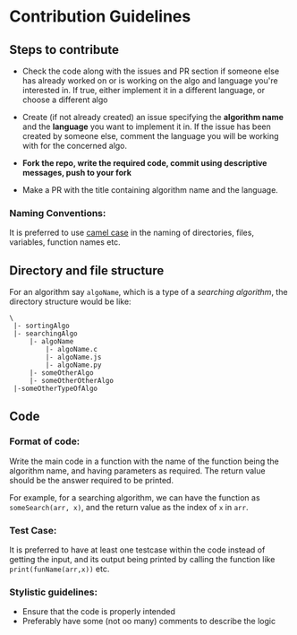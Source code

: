 # Contribution Guidelines

## Steps to contribute

- Check the code along with the issues and PR section if someone else has already worked on or is working on the algo and language you're interested in. If true, either implement it in a different language, or choose a different algo

- Create (if not already created) an issue specifying the **algorithm name** and the **language** you want to implement it in. If the issue has been created by someone else, comment the language you will be working with for the concerned algo.

- **Fork the repo, write the required code, commit using descriptive messages, push to your fork**

- Make a PR with the title containing algorithm name and the language.

### Naming Conventions:
It is preferred to use [camel case](https://en.wikipedia.org/wiki/Camel_case) in the naming of directories, files, variables, function names etc.


## Directory and file structure

For an algorithm say `algoName`, which is a type of a *searching algorithm*, the directory structure would be like:
```
\
 |- sortingAlgo
 |- searchingAlgo
     |- algoName
         |- algoName.c
         |- algoName.js
         |- algoName.py
     |- someOtherAlgo
     |- someOtherOtherAlgo
 |-someOtherTypeOfAlgo
```

## Code

### Format of code:
Write the main code in a function with the name of the function being the algorithm name, and having parameters as required. The return value should be the answer required to be printed.

For example, for a searching algorithm, we can have the function as `someSearch(arr, x)`, and the return value as the index of `x` in `arr`.

### Test Case:
It is preferred to have at least one testcase within the code instead of getting the input, and its output being printed by calling the function like `print(funName(arr,x))` etc.

### Stylistic guidelines:
- Ensure that the code is properly intended
- Preferably have some (not oo many) comments to describe the logic

